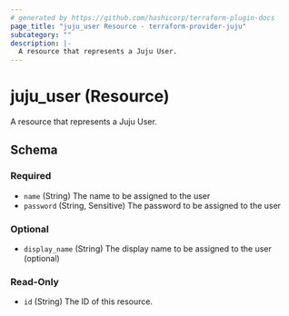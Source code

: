 ```yaml
---
# generated by https://github.com/hashicorp/terraform-plugin-docs
page_title: "juju_user Resource - terraform-provider-juju"
subcategory: ""
description: |-
  A resource that represents a Juju User.
---
```


# juju_user (Resource)

A resource that represents a Juju User.



<!-- schema generated by tfplugindocs -->
## Schema

### Required

- `name` (String) The name to be assigned to the user
- `password` (String, Sensitive) The password to be assigned to the user

### Optional

- `display_name` (String) The display name to be assigned to the user (optional)

### Read-Only

- `id` (String) The ID of this resource.
